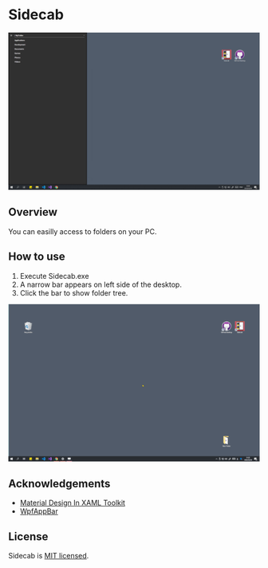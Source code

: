 # Sidecab

![screenshot](screenshot01.png)

Overview
---
You can easilly access to folders on your PC. 

How to use
---
1. Execute Sidecab.exe
2. A narrow bar appears on left side of the desktop.
3. Click the bar to show folder tree.

![screenshot](screenshot02.gif)

Acknowledgements
---
* [Material Design In XAML Toolkit](https://github.com/MaterialDesignInXAML/MaterialDesignInXamlToolkit)
* [WpfAppBar](https://github.com/mgaffigan/WpfAppBar)

License
---
Sidecab is [MIT licensed](LICENSE).
